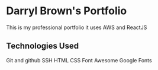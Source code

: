 # Darryl Brown's Portfolio
This is my professional portfolio it uses AWS and ReactJS

## Technologies Used

Git and github
SSH
HTML
CSS
Font Awesome
Google Fonts
